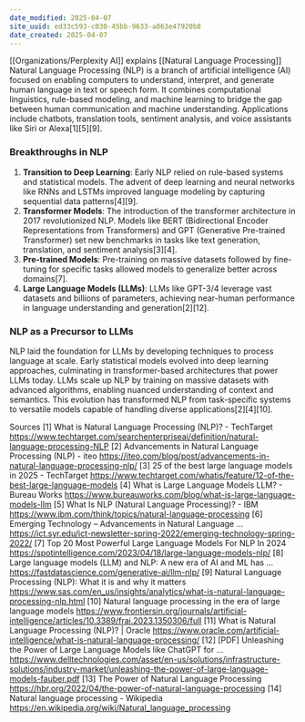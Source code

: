 ```yaml
---
date_modified: 2025-04-07
site_uuid: ed33c593-c030-45bb-9633-a063e47920b8
date_created: 2025-04-07
---
```


[[Organizations/Perplexity AI]] explains [[Natural Language Processing]]
Natural Language Processing (NLP) is a branch of artificial intelligence (AI) focused on enabling computers to understand, interpret, and generate human language in text or speech form. It combines computational linguistics, rule-based modeling, and machine learning to bridge the gap between human communication and machine understanding. Applications include chatbots, translation tools, sentiment analysis, and voice assistants like Siri or Alexa[1][5][9].

### Breakthroughs in NLP
1. **Transition to Deep Learning**: Early NLP relied on rule-based systems and statistical models. The advent of deep learning and neural networks like RNNs and LSTMs improved language modeling by capturing sequential data patterns[4][9].
2. **Transformer Models**: The introduction of the transformer architecture in 2017 revolutionized NLP. Models like BERT (Bidirectional Encoder Representations from Transformers) and GPT (Generative Pre-trained Transformer) set new benchmarks in tasks like text generation, translation, and sentiment analysis[3][4].
3. **Pre-trained Models**: Pre-training on massive datasets followed by fine-tuning for specific tasks allowed models to generalize better across domains[7].
4. **Large Language Models (LLMs)**: LLMs like GPT-3/4 leverage vast datasets and billions of parameters, achieving near-human performance in language understanding and generation[2][12].

### NLP as a Precursor to LLMs
NLP laid the foundation for LLMs by developing techniques to process language at scale. Early statistical models evolved into deep learning approaches, culminating in transformer-based architectures that power LLMs today. LLMs scale up NLP by training on massive datasets with advanced algorithms, enabling nuanced understanding of context and semantics. This evolution has transformed NLP from task-specific systems to versatile models capable of handling diverse applications[2][4][10].

Sources
[1] What is Natural Language Processing (NLP)? - TechTarget https://www.techtarget.com/searchenterpriseai/definition/natural-language-processing-NLP
[2] Advancements in Natural Language Processing (NLP) - iteo https://iteo.com/blog/post/advancements-in-natural-language-processing-nlp/
[3] 25 of the best large language models in 2025 - TechTarget https://www.techtarget.com/whatis/feature/12-of-the-best-large-language-models
[4] What is Large Language Models LLM? - Bureau Works https://www.bureauworks.com/blog/what-is-large-language-models-llm
[5] What Is NLP (Natural Language Processing)? - IBM https://www.ibm.com/think/topics/natural-language-processing
[6] Emerging Technology – Advancements in Natural Language ... https://ict.syr.edu/ict-newsletter-spring-2022/emerging-technology-spring-2022/
[7] Top 20 Most Powerful Large Language Models For NLP In 2024 https://spotintelligence.com/2023/04/18/large-language-models-nlp/
[8] Large language models (LLM) and NLP: A new era of AI and ML has ... https://fastdatascience.com/generative-ai/llm-nlp/
[9] Natural Language Processing (NLP): What it is and why it matters https://www.sas.com/en_us/insights/analytics/what-is-natural-language-processing-nlp.html
[10] Natural language processing in the era of large language models https://www.frontiersin.org/journals/artificial-intelligence/articles/10.3389/frai.2023.1350306/full
[11] What is Natural Language Processing (NLP)? | Oracle https://www.oracle.com/artificial-intelligence/what-is-natural-language-processing/
[12] [PDF] Unleashing the Power of Large Language Models like ChatGPT for ... https://www.delltechnologies.com/asset/en-us/solutions/infrastructure-solutions/industry-market/unleashing-the-power-of-large-language-models-fauber.pdf
[13] The Power of Natural Language Processing https://hbr.org/2022/04/the-power-of-natural-language-processing
[14] Natural language processing - Wikipedia https://en.wikipedia.org/wiki/Natural_language_processing